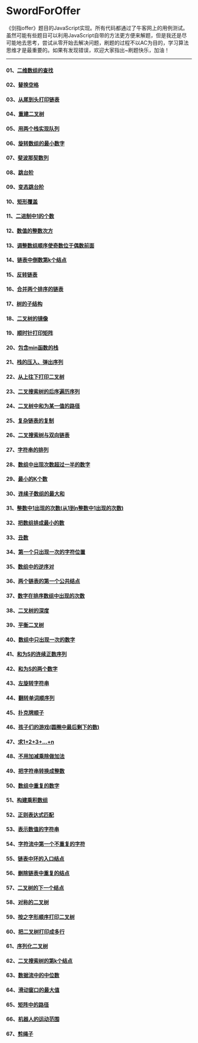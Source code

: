 # SwordForOffer

《剑指offer》题目的JavaScript实现。所有代码都通过了牛客网上的用例测试。虽然可能有些题目可以利用JavaScript自带的方法更方便来解题，但是我还是尽可能地去思考，尝试从零开始去解决问题，刷题的过程不以AC为目的，学习算法思维才是最重要的。如果有发现错误，欢迎大家指出~刷题快乐，加油！

---
#### 01、[**二维数组的查找**](https://github.com/Danielxiey/swordForOffer/blob/master/question01.js)

#### 02、[**替换空格**](https://github.com/Danielxiey/swordForOffer/blob/master/question02.js)

#### 03、[**从尾到头打印链表**](https://github.com/Danielxiey/swordForOffer/blob/master/question03.js)

#### 04、[**重建二叉树**](https://github.com/Danielxiey/swordForOffer/blob/master/question04.js)

#### 05、[**用两个栈实现队列**](https://github.com/Danielxiey/swordForOffer/blob/master/question05.js)

#### 06、[**旋转数组的最小数字**](https://github.com/Danielxiey/swordForOffer/blob/master/question06.js)

#### 07、[**斐波那契数列**](https://github.com/Danielxiey/swordForOffer/blob/master/question07.js)

#### 08、[**跳台阶**](https://github.com/Danielxiey/swordForOffer/blob/master/question08.js)

#### 09、[**变态跳台阶**](https://github.com/Danielxiey/swordForOffer/blob/master/question09.js)

#### 10、[**矩形覆盖**](https://github.com/Danielxiey/swordForOffer/blob/master/question10.js)

#### 11、[**二进制中1的个数**](https://github.com/Danielxiey/swordForOffer/blob/master/question11.js)

#### 12、[**数值的整数次方**](https://github.com/Danielxiey/swordForOffer/blob/master/question12.js)

#### 13、[**调整数组顺序使奇数位于偶数前面**](https://github.com/Danielxiey/swordForOffer/blob/master/question13.js)

#### 14、[**链表中倒数第k个结点**](https://github.com/Danielxiey/swordForOffer/blob/master/question14.js)

#### 15、[**反转链表**](https://github.com/Danielxiey/swordForOffer/blob/master/question15.js)

#### 16、[**合并两个排序的链表**](https://github.com/Danielxiey/swordForOffer/blob/master/question16.js)

#### 17、[**树的子结构**](https://github.com/Danielxiey/swordForOffer/blob/master/question17.js)

#### 18、[**二叉树的镜像**](https://github.com/Danielxiey/swordForOffer/blob/master/question18.js)

#### 19、[**顺时针打印矩阵**](https://github.com/Danielxiey/swordForOffer/blob/master/question19.js)

#### 20、[**包含min函数的栈**](https://github.com/Danielxiey/swordForOffer/blob/master/question20.js)

#### 21、[**栈的压入、弹出序列**](https://github.com/Danielxiey/swordForOffer/blob/master/question21.js)

#### 22、[**从上往下打印二叉树**](https://github.com/Danielxiey/swordForOffer/blob/master/question22.js)

#### 23、[**二叉搜索树的后序遍历序列**](https://github.com/Danielxiey/swordForOffer/blob/master/question23.js)

#### 24、[**二叉树中和为某一值的路径**](https://github.com/Danielxiey/swordForOffer/blob/master/question24.js)

#### 25、[**复杂链表的复制**](https://github.com/Danielxiey/swordForOffer/blob/master/question25.js)

#### 26、[**二叉搜索树与双向链表**](https://github.com/Danielxiey/swordForOffer/blob/master/question26.js)

#### 27、[**字符串的排列**](https://github.com/Danielxiey/swordForOffer/blob/master/question27.js)

#### 28、[**数组中出现次数超过一半的数字**](https://github.com/Danielxiey/swordForOffer/blob/master/question28.js)

#### 29、[**最小的K个数**](https://github.com/Danielxiey/swordForOffer/blob/master/question29.js)

#### 30、[**连续子数组的最大和**](https://github.com/Danielxiey/swordForOffer/blob/master/question30.js)

#### 31、[**整数中1出现的次数(从1到n整数中1出现的次数)**](https://github.com/Danielxiey/swordForOffer/blob/master/question31.js)

#### 32、[**把数组排成最小的数**](https://github.com/Danielxiey/swordForOffer/blob/master/question32.js)

#### 33、[**丑数**](https://github.com/Danielxiey/swordForOffer/blob/master/question33.js)

#### 34、[**第一个只出现一次的字符位置**](https://github.com/Danielxiey/swordForOffer/blob/master/question34.js)

#### 35、[**数组中的逆序对**](https://github.com/Danielxiey/swordForOffer/blob/master/question35.js)

#### 36、[**两个链表的第一个公共结点**](https://github.com/Danielxiey/swordForOffer/blob/master/question36.js)

#### 37、[**数字在排序数组中出现的次数**](https://github.com/Danielxiey/swordForOffer/blob/master/question37.js)

#### 38、[**二叉树的深度**](https://github.com/Danielxiey/swordForOffer/blob/master/question38.js)

#### 39、[**平衡二叉树**](https://github.com/Danielxiey/swordForOffer/blob/master/question39.js)

#### 40、[**数组中只出现一次的数字**](https://github.com/Danielxiey/swordForOffer/blob/master/question40.js)

#### 41、[**和为S的连续正数序列**](https://github.com/Danielxiey/swordForOffer/blob/master/question41.js)

#### 42、[**和为S的两个数字**](https://github.com/Danielxiey/swordForOffer/blob/master/question42.js)

#### 43、[**左旋转字符串**](https://github.com/Danielxiey/swordForOffer/blob/master/question43.js)

#### 44、[**翻转单词顺序列**](https://github.com/Danielxiey/swordForOffer/blob/master/question44.js)

#### 45、[**扑克牌顺子**](https://github.com/Danielxiey/swordForOffer/blob/master/question45.js)

#### 46、[**孩子们的游戏(圆圈中最后剩下的数)**](https://github.com/Danielxiey/swordForOffer/blob/master/question46.js)

#### 47、[**求1+2+3+...+n**](https://github.com/Danielxiey/swordForOffer/blob/master/question47.js)

#### 48、[**不用加减乘除做加法**](https://github.com/Danielxiey/swordForOffer/blob/master/question48.js)

#### 49、[**把字符串转换成整数**](https://github.com/Danielxiey/swordForOffer/blob/master/question49.js)

#### 50、[**数组中重复的数字**](https://github.com/Danielxiey/swordForOffer/blob/master/question50.js)

#### 51、[**构建乘积数组**](https://github.com/Danielxiey/swordForOffer/blob/master/question51.js)

#### 52、[**正则表达式匹配**](https://github.com/Danielxiey/swordForOffer/blob/master/question52.js)

#### 53、[**表示数值的字符串**](https://github.com/Danielxiey/swordForOffer/blob/master/question53.js)

#### 54、[**字符流中第一个不重复的字符**](https://github.com/Danielxiey/swordForOffer/blob/master/question54.js)

#### 55、[**链表中环的入口结点**](https://github.com/Danielxiey/swordForOffer/blob/master/question55.js)

#### 56、[**删除链表中重复的结点**](https://github.com/Danielxiey/swordForOffer/blob/master/question56.js)

#### 57、[**二叉树的下一个结点**](https://github.com/Danielxiey/swordForOffer/blob/master/question57.js)

#### 58、[**对称的二叉树**](https://github.com/Danielxiey/swordForOffer/blob/master/question58.js)

#### 59、[**按之字形顺序打印二叉树**](https://github.com/Danielxiey/swordForOffer/blob/master/question59.js)

#### 60、[**把二叉树打印成多行**](https://github.com/Danielxiey/swordForOffer/blob/master/question60.js)

#### 61、[**序列化二叉树**](https://github.com/Danielxiey/swordForOffer/blob/master/question61.js)

#### 62、[**二叉搜索树的第k个结点**](https://github.com/Danielxiey/swordForOffer/blob/master/question62.js)

#### 63、[**数据流中的中位数**](https://github.com/Danielxiey/swordForOffer/blob/master/question63.js)

#### 64、[**滑动窗口的最大值**](https://github.com/Danielxiey/swordForOffer/blob/master/question64.js)

#### 65、[**矩阵中的路径**](https://github.com/Danielxiey/swordForOffer/blob/master/question65.js)

#### 66、[**机器人的运动范围**](https://github.com/Danielxiey/swordForOffer/blob/master/question66.js)

#### 67、[**剪绳子**](https://github.com/Danielxiey/swordForOffer/blob/master/question67.js)